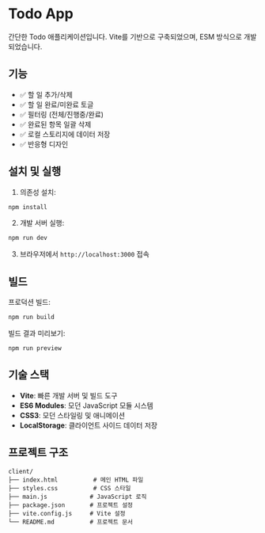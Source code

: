 # Todo App

간단한 Todo 애플리케이션입니다. Vite를 기반으로 구축되었으며, ESM 방식으로 개발되었습니다.

## 기능

- ✅ 할 일 추가/삭제
- ✅ 할 일 완료/미완료 토글
- ✅ 필터링 (전체/진행중/완료)
- ✅ 완료된 항목 일괄 삭제
- ✅ 로컬 스토리지에 데이터 저장
- ✅ 반응형 디자인

## 설치 및 실행

1. 의존성 설치:
```bash
npm install
```

2. 개발 서버 실행:
```bash
npm run dev
```

3. 브라우저에서 `http://localhost:3000` 접속

## 빌드

프로덕션 빌드:
```bash
npm run build
```

빌드 결과 미리보기:
```bash
npm run preview
```

## 기술 스택

- **Vite**: 빠른 개발 서버 및 빌드 도구
- **ES6 Modules**: 모던 JavaScript 모듈 시스템
- **CSS3**: 모던 스타일링 및 애니메이션
- **LocalStorage**: 클라이언트 사이드 데이터 저장

## 프로젝트 구조

```
client/
├── index.html          # 메인 HTML 파일
├── styles.css          # CSS 스타일
├── main.js            # JavaScript 로직
├── package.json       # 프로젝트 설정
├── vite.config.js     # Vite 설정
└── README.md          # 프로젝트 문서
``` 
